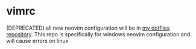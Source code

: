 # vimrc

(DEPRECATED) all new neovim configuration will be in [my dotfiles repository](https://github.com/declspecl/dotfiles).
This repo is specifically for windows neovim configuration and will cause errors on linux
